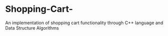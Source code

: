 # Shopping-Cart-
An implementation of shopping cart functionality through C++ language and Data Structure Algorithms 
